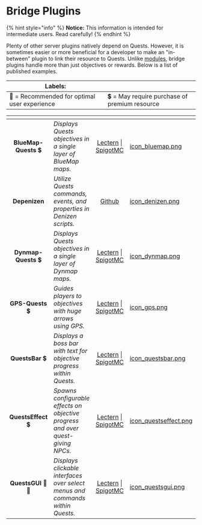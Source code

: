 # Bridge Plugins

{% hint style="info" %}
**Notice:** This information is intended for intermediate users. Read carefully!
{% endhint %}

Plenty of other server plugins natively depend on Quests. However, it is sometimes easier or more beneficial for a developer to make an "in-between" plugin to link their resource to Quests. Unlike [modules](https://github.com/PikaMug/Quests/wiki/Casual-%E2%80%90-Modules), bridge plugins handle more than just objectives or rewards. Below is a list of published examples.

| Labels:                                      |                                               |
| -------------------------------------------- | --------------------------------------------- |
| 🌟 = Recommended for optimal user experience | 💲 = May require purchase of premium resource |


<table data-view="cards"><thead><tr><th align="center"></th><th></th><th align="center"></th><th data-hidden data-card-cover data-type="files"></th><th data-hidden data-card-target data-type="content-ref"></th></tr></thead><tbody><tr><td align="center"><strong>BlueMap-Quests</strong> 💲</td><td><em>Displays Quests objectives in a single layer of BlueMap maps.</em></td><td align="center"><a href="https://lectern.browsit.org/resources/resource/34-bluemap-quests/">Lectern</a> | <a href="https://www.spigotmc.org/resources/bluemap-quests.96806/">SpigotMC</a></td><td><a href="../.gitbook/assets/icon_bluemap.png">icon_bluemap.png</a></td><td></td></tr><tr><td align="center"><strong>Depenizen</strong></td><td><em>Utilize Quests commands, events, and properties in Denizen scripts.</em></td><td align="center"><a href="https://github.com/DenizenScript/Depenizen">Github</a></td><td><a href="../.gitbook/assets/icon_denizen.png">icon_denizen.png</a></td><td></td></tr><tr><td align="center"><strong>Dynmap-Quests</strong> 💲</td><td><em>Displays Quests objectives in a single layer of Dynmap maps.</em></td><td align="center"><a href="https://lectern.browsit.org/resources/resource/9-dynmapquests/">Lectern</a> | <a href="https://www.spigotmc.org/resources/dynmap-quests.65987/">SpigotMC</a></td><td><a href="../.gitbook/assets/icon_dynmap.png">icon_dynmap.png</a></td><td></td></tr><tr><td align="center"><strong>GPS-Quests</strong> 💲</td><td><em>Guides players to objectives with huge arrows using GPS.</em></td><td align="center"><a href="https://lectern.browsit.org/resources/resource/5-gps-quests/">Lectern</a> | <a href="https://www.spigotmc.org/resources/gps-quests.67835/">SpigotMC</a></td><td><a href="../.gitbook/assets/icon_gps.png">icon_gps.png</a></td><td></td></tr><tr><td align="center"><strong>QuestsBar</strong> 💲</td><td><em>Displays a boss bar with text for objective progress within Quests.</em></td><td align="center"><a href="https://lectern.browsit.org/resources/resource/39-questsbar/">Lectern</a> | <a href="https://www.spigotmc.org/resources/questsbar.100634/">SpigotMC</a></td><td><a href="../.gitbook/assets/icon_questsbar.png">icon_questsbar.png</a></td><td></td></tr><tr><td align="center"><strong>QuestsEffect</strong> 💲</td><td><em>Spawns configurable effects on objective progress and over quest-giving NPCs.</em></td><td align="center"><a href="https://lectern.browsit.org/resources/resource/45-questseffect/">Lectern</a> | <a href="https://www.spigotmc.org/resources/questseffect.107679/">SpigotMC</a></td><td><a href="../.gitbook/assets/icon_questseffect.png">icon_questseffect.png</a></td><td></td></tr><tr><td align="center"><strong>QuestsGUI</strong> 🌟💲</td><td><em>Displays clickable interfaces over select menus and commands within Quests.</em></td><td align="center"><a href="https://lectern.browsit.org/resources/resource/1-questsgui/">Lectern</a> | <a href="https://www.spigotmc.org/resources/questsgui.71666/">SpigotMC</a></td><td><a href="../.gitbook/assets/icon_questsgui.png">icon_questsgui.png</a></td><td></td></tr></tbody></table>